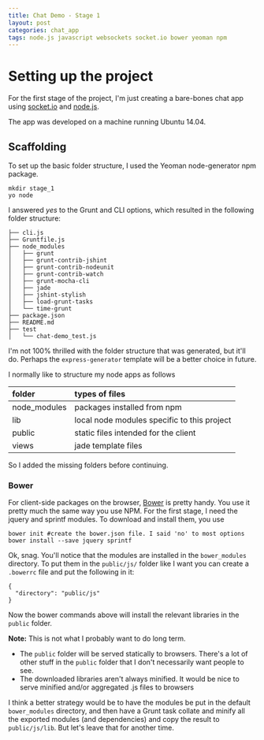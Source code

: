 ```yaml
---
title: Chat Demo - Stage 1
layout: post
categories: chat_app
tags: node.js javascript websockets socket.io bower yeoman npm
---
```

# Setting up the project

For the first stage of the project, I'm just creating a bare-bones chat app using [socket.io](http://socket.io)
and [node.js](http://nodejs.org).

The app was developed on a machine running Ubuntu 14.04.


## Scaffolding
To set up the basic folder structure, I used the Yeoman node-generator npm package.

    mkdir stage_1
    yo node

I answered _yes_ to the Grunt and CLI options, which resulted in the following folder structure:

    ├── cli.js
    ├── Gruntfile.js
    ├── node_modules
    │   ├── grunt
    │   ├── grunt-contrib-jshint
    │   ├── grunt-contrib-nodeunit
    │   ├── grunt-contrib-watch
    │   ├── grunt-mocha-cli
    │   ├── jade
    │   ├── jshint-stylish
    │   ├── load-grunt-tasks
    │   └── time-grunt
    ├── package.json
    ├── README.md
    ├── test
    │   └── chat-demo_test.js

I'm not 100% thrilled with the folder structure that was generated, but it'll do. Perhaps the `express-generator`
template will be a better choice in future.

I normally like to structure my node apps as follows

folder       | types of files
:------------- | :--------------
node_modules | packages installed from npm
lib          | local node modules specific to this project
public       | static files intended for the client
views        | jade template files

So I added the missing folders before continuing.

### Bower

For client-side packages on the browser, [Bower](bower.io) is pretty handy. You use it pretty much the same way you
use NPM. For the first stage, I need the jquery and sprintf modules. To download and install them, you use

    bower init #create the bower.json file. I said 'no' to most options
    bower install --save jquery sprintf

Ok, snag. You'll notice that the modules are installed in the `bower_modules` directory. To put them in the `public/js/`
folder like I want you can create a `.bowerrc` file and put the following in it:

    {
      "directory": "public/js"
    }

Now the bower commands above will install the relevant libraries in the `public` folder.

**Note:** This is not what I probably want to do long term.

* The `public` folder will be served statically to browsers. There's a lot of other stuff in the `public` folder
  that I don't necessarily want people to see.
* The downloaded libraries aren't always minified. It would be nice to serve minified and/or aggregated .js files
  to browsers

I think a better strategy would be to have the modules be put in the default `bower_modules` directory, and then have
  a Grunt task collate and minify all the exported modules (and dependencies) and copy the result to `public/js/lib`.
  But let's leave that for another time.



